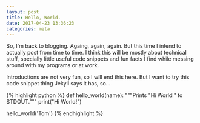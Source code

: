 ```yaml
---
layout: post
title: Hello, World.
date: 2017-04-23 13:36:23
categories: meta
---
```


So, I'm back to blogging. Againg, again, again. But this time I intend to actually post from time to time. I think this
will be mostly about technical stuff, specially little useful code snippets and fun facts I find while messing around
with my programs or at work.

Introductions are not very fun, so I will end this here. But I want to try this code snippet thing Jekyll says it has,
so...


{% highlight python %}
def hello_world(name):
    """Prints "Hi World!" to STDOUT."""
    print("Hi World!")

hello_world('Tom')
{% endhighlight %}
